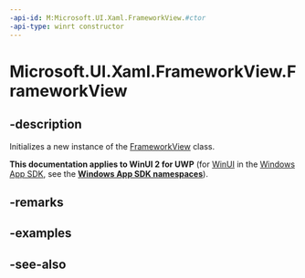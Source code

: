 ```yaml
---
-api-id: M:Microsoft.UI.Xaml.FrameworkView.#ctor
-api-type: winrt constructor
---
```


<!-- Method syntax
public FrameworkView()
-->

# Microsoft.UI.Xaml.FrameworkView.FrameworkView

## -description
Initializes a new instance of the [FrameworkView](frameworkview.md) class.

**This documentation applies to WinUI 2 for UWP** (for [WinUI](/windows/apps/winui/winui3/) in the [Windows App SDK](/windows/apps/windows-app-sdk/), see the **[Windows App SDK namespaces](/windows/windows-app-sdk/api/winrt/)**).

## -remarks

## -examples

## -see-also

